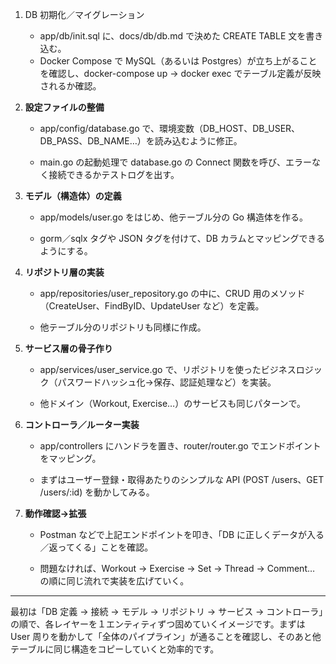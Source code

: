 1. DB 初期化／マイグレーション
    - app/db/init.sql に、docs/db/db.md で決めた CREATE TABLE 文を書き込む。
    - Docker Compose で MySQL（あるいは Postgres）が立ち上がることを確認し、docker-compose up → docker exec でテーブル定義が反映されるか確認。    
2. **設定ファイルの整備**
    
    - app/config/database.go で、環境変数（DB_HOST、DB_USER、DB_PASS、DB_NAME…）を読み込むように修正。
        
    - main.go の起動処理で database.go の Connect 関数を呼び、エラーなく接続できるかテストログを出す。
        
    
3. **モデル（構造体）の定義**
    
    - app/models/user.go をはじめ、他テーブル分の Go 構造体を作る。
        
    - gorm／sqlx タグや JSON タグを付けて、DB カラムとマッピングできるようにする。
        
    
4. **リポジトリ層の実装**
    
    - app/repositories/user_repository.go の中に、CRUD 用のメソッド（CreateUser、FindByID、UpdateUser など）を定義。
        
    - 他テーブル分のリポジトリも同様に作成。
        
    
5. **サービス層の骨子作り**
    
    - app/services/user_service.go で、リポジトリを使ったビジネスロジック（パスワードハッシュ化→保存、認証処理など）を実装。
        
    - 他ドメイン（Workout, Exercise…）のサービスも同じパターンで。
        
    
6. **コントローラ／ルーター実装**
    
    - app/controllers にハンドラを置き、router/router.go でエンドポイントをマッピング。
        
    - まずはユーザー登録・取得あたりのシンプルな API (POST /users、GET /users/:id) を動かしてみる。
        
    
7. **動作確認→拡張**
    
    - Postman などで上記エンドポイントを叩き、「DB に正しくデータが入る／返ってくる」ことを確認。
        
    - 問題なければ、Workout → Exercise → Set → Thread → Comment… の順に同じ流れで実装を広げていく。
        
    

---

最初は「DB 定義 → 接続 → モデル → リポジトリ → サービス → コントローラ」の順で、各レイヤーを１エンティティずつ固めていくイメージです。まずは User 周りを動かして「全体のパイプライン」が通ることを確認し、そのあと他テーブルに同じ構造をコピーしていくと効率的です。